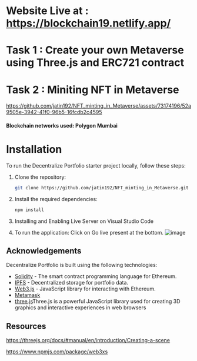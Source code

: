 # Website Live at : https://blockchain19.netlify.app/

# Task 1 :  Create  your own Metaverse using Three.js and ERC721 contract  
# Task 2 : Miniting NFT in Metaverse


https://github.com/jatin192/NFT_minting_in_Metaverse/assets/73174196/52a9505e-3942-41f0-96b5-16fcdb2c4595

#### Blockchain networks used: Polygon Mumbai


# Installation

To run the Decentralize Portfolio starter project locally, follow these steps:

1. Clone the repository:

   ```bash
   git clone https://github.com/jatin192/NFT_minting_in_Metaverse.git
   ```

2. Install the required dependencies:

   ```bash
   npm install
   ```
   
3. Installing and Enabling Live Server on Visual Studio Code 


4. To run the application: Click on Go live present at the bottom.
![image](https://github.com/jatin192/NFT_minting_in_Metaverse/assets/73174196/fb3a0498-4528-4672-adb4-7fe459ea0b0e)



## Acknowledgements

Decentralize Portfolio is built using the following technologies:

- [Solidity](https://docs.soliditylang.org/) - The smart contract programming language for Ethereum.
- [IPFS](https://ipfs.io/) - Decentralized storage for portfolio data.
- [Web3.js](https://web3js.readthedocs.io/) - JavaScript library for interacting with Ethereum.
- [Metamask](https://metamask.io/)
- [three.js](https://threejs.org/docs/#manual/en/introduction/Creating-a-scene)Three.js is a powerful JavaScript library used for creating 3D graphics and interactive experiences in web browsers


## Resources

https://threejs.org/docs/#manual/en/introduction/Creating-a-scene

https://www.npmjs.com/package/web3xs

